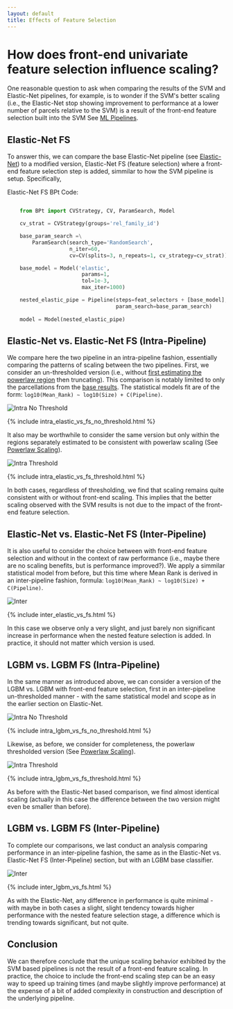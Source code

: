 ```yaml
---
layout: default
title: Effects of Feature Selection
---
```


# How does front-end univariate feature selection influence scaling?

One reasonable question to ask when comparing the results of the SVM and Elastic-Net pipelines, for example,
is to wonder if the SVM's better scaling (i.e., the Elastic-Net stop showing improvement to
performance at a lower number of parcels relative to the SVM) is a result of the front-end feature selection
built into the SVM See [ML Pipelines](./ml_pipelines.html).

## Elastic-Net FS

To answer this, we can compare the base Elastic-Net pipeline (see [Elastic-Net](./ml_pipelines#elastic-net)) to a modified version,
Elastic-Net FS (feature selection) where a front-end feature selection step is added, simmilar to how the SVM pipeline is setup. Specifically,

Elastic-Net FS BPt Code:

~~~ python

    from BPt import CVStrategy, CV, ParamSearch, Model

    cv_strat = CVStrategy(groups='rel_family_id')

    base_param_search =\
        ParamSearch(search_type='RandomSearch',
                    n_iter=60,
                    cv=CV(splits=3, n_repeats=1, cv_strategy=cv_strat))

    base_model = Model('elastic',
                        params=1,
                        tol=1e-3,
                        max_iter=1000)

    nested_elastic_pipe = Pipeline(steps=feat_selectors + [base_model],
                                   param_search=base_param_search)
 
    model = Model(nested_elastic_pipe)

~~~

## Elastic-Net vs. Elastic-Net FS (Intra-Pipeline)

We compare here the two pipeline in an intra-pipeline fashion, essentially comparing the patterns of scaling between the two pipelines.
First, we consider an un-thresholded version (i.e., without [first estimating the powerlaw region](./estimate_powerlaw.html) then truncating). This comparison is notably limited to only the parcellations from the [base results](./base_results.md). The statistical models fit are of the form: `log10(Mean_Rank) ~ log10(Size) + C(Pipeline)`.

![Intra No Threshold](https://raw.githubusercontent.com/sahahn/parc_scaling/master/analyze/Figures/intra_elastic_vs_fs_no_threshold.png)

{% include intra_elastic_vs_fs_no_threshold.html %}

It also may be worthwhile to consider the same version but only within the regions separately
estimated to be consistent with powerlaw scaling (See [Powerlaw Scaling](./estimate_powerlaw.html)).

![Intra Threshold](https://raw.githubusercontent.com/sahahn/parc_scaling/master/analyze/Figures/intra_elastic_vs_fs_threshold.png)

{% include intra_elastic_vs_fs_threshold.html %}

In both cases, regardless of thresholding, we find that scaling remains quite consistent with or without front-end scaling. This implies that the better scaling observed with the SVM results is not due to the impact of the front-end feature selection.


## Elastic-Net vs. Elastic-Net FS (Inter-Pipeline)

It is also useful to consider the choice between with front-end feature selection and without in the
context of raw performance (i.e., maybe there are no scaling benefits, but is performance improved?).
We apply a simmilar statistical model from before, but this time where Mean Rank is
derived in an inter-pipeline fashion, formula: `log10(Mean_Rank) ~ log10(Size) + C(Pipeline)`.

![Inter](https://raw.githubusercontent.com/sahahn/parc_scaling/master/analyze/Figures/inter_elastic_vs_fs.png)

{% include inter_elastic_vs_fs.html %}

In this case we observe only a very slight, and just barely non significant increase
in performance when the nested feature selection is added. In practice, it should not matter which version is used.


## LGBM vs. LGBM FS (Intra-Pipeline)

In the same manner as introduced above, we can consider a version of the LGBM vs. LGBM with front-end feature selection,
first in an inter-pipeline un-thresholded manner - with the same statistical model and scope as in the earlier
section on Elastic-Net. 

![Intra No Threshold](https://raw.githubusercontent.com/sahahn/parc_scaling/master/analyze/Figures/intra_lgbm_vs_fs_no_threshold.png)

{% include intra_lgbm_vs_fs_no_threshold.html %}

Likewise, as before, we consider for completeness, the powerlaw thresholded version (See [Powerlaw Scaling](./estimate_powerlaw.html)).

![Intra Threshold](https://raw.githubusercontent.com/sahahn/parc_scaling/master/analyze/Figures/intra_lgbm_vs_fs_threshold.png)

{% include intra_lgbm_vs_fs_threshold.html %}

As before with the Elastic-Net based comparison, we find almost identical scaling (actually in this case the difference between the two version might even be smaller than before).

## LGBM vs. LGBM FS (Inter-Pipeline)

To complete our comparisons, we last conduct an analysis comparing performance in an inter-pipeline fashion, the same as in the Elastic-Net vs. Elastic-Net FS (Inter-Pipeline) section, but with an LGBM base classifier. 

![Inter](https://raw.githubusercontent.com/sahahn/parc_scaling/master/analyze/Figures/inter_lgbm_vs_fs.png)

{% include inter_lgbm_vs_fs.html %}

As with the Elastic-Net, any difference in performance is quite minimal - with maybe in both cases a slight, slight
tendency towards higher performance with the nested feature selection stage, a difference which is trending
towards significant, but not quite.


## Conclusion 

We can therefore conclude that the unique scaling behavior exhibited by the SVM based pipelines is not the result of a front-end feature scaling.
In practice, the choice to include the front-end scaling step can be an easy way to speed up training times (and maybe slightly improve performance)
at the expense of a bit of added complexity in construction and description of the underlying pipeline.